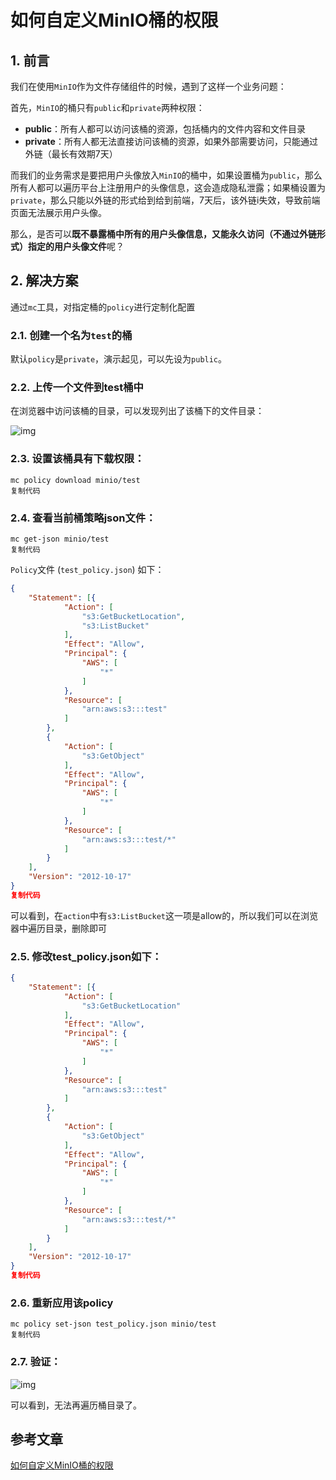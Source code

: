 # 如何自定义MinIO桶的权限

## 1. 前言

我们在使用`MinIO`作为文件存储组件的时候，遇到了这样一个业务问题：

首先，`MinIO`的桶只有`public`和`private`两种权限：

- **public**：所有人都可以访问该桶的资源，包括桶内的文件内容和文件目录
- **private**：所有人都无法直接访问该桶的资源，如果外部需要访问，只能通过外链（最长有效期7天）

而我们的业务需求是要把用户头像放入`MinIO`的桶中，如果设置桶为`public`，那么所有人都可以遍历平台上注册用户的头像信息，这会造成隐私泄露；如果桶设置为`private`，那么只能以外链的形式给到给到前端，7天后，该外链i失效，导致前端页面无法展示用户头像。

那么，是否可以**既不暴露桶中所有的用户头像信息，又能永久访问（不通过外链形式）指定的用户头像文件**呢？

## 2. 解决方案

通过`mc`工具，对指定桶的`policy`进行定制化配置

### 2.1. 创建一个名为`test`的桶

默认`policy`是`private`，演示起见，可以先设为`public`。

### 2.2. 上传一个文件到test桶中

在浏览器中访问该桶的目录，可以发现列出了该桶下的文件目录：

![img](https://p3-juejin.byteimg.com/tos-cn-i-k3u1fbpfcp/aa7a7e11aebc49219b1d945a23f4588f~tplv-k3u1fbpfcp-zoom-in-crop-mark:1304:0:0:0.awebp)

### 2.3. 设置该桶具有下载权限：

```
mc policy download minio/test
复制代码
```

### 2.4. 查看当前桶策略json文件：

```
mc get-json minio/test
复制代码
```

`Policy`文件 (`test_policy.json`) 如下：

```json
{
	"Statement": [{
			"Action": [
				"s3:GetBucketLocation",
				"s3:ListBucket"
			],
			"Effect": "Allow",
			"Principal": {
				"AWS": [
					"*"
				]
			},
			"Resource": [
				"arn:aws:s3:::test"
			]
		},
		{
			"Action": [
				"s3:GetObject"
			],
			"Effect": "Allow",
			"Principal": {
				"AWS": [
					"*"
				]
			},
			"Resource": [
				"arn:aws:s3:::test/*"
			]
		}
	],
	"Version": "2012-10-17"
}
复制代码
```

可以看到，在`action`中有`s3:ListBucket`这一项是allow的，所以我们可以在浏览器中遍历目录，删除即可

### 2.5.  修改test_policy.json如下：

```json
{
	"Statement": [{
			"Action": [
				"s3:GetBucketLocation"
			],
			"Effect": "Allow",
			"Principal": {
				"AWS": [
					"*"
				]
			},
			"Resource": [
				"arn:aws:s3:::test"
			]
		},
		{
			"Action": [
				"s3:GetObject"
			],
			"Effect": "Allow",
			"Principal": {
				"AWS": [
					"*"
				]
			},
			"Resource": [
				"arn:aws:s3:::test/*"
			]
		}
	],
	"Version": "2012-10-17"
}
复制代码
```

### 2.6.  重新应用该policy

```
mc policy set-json test_policy.json minio/test
复制代码
```

### 2.7.  验证：

![img](https://p3-juejin.byteimg.com/tos-cn-i-k3u1fbpfcp/c1af857d0b8b42b6903d214220c98afd~tplv-k3u1fbpfcp-zoom-in-crop-mark:1304:0:0:0.awebp)

可以看到，无法再遍历桶目录了。

## 参考文章

[如何自定义MinIO桶的权限](https://juejin.cn/post/7003281659902574628)